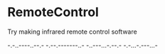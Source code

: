 # RemoteControl
Try making infrared remote control software

-.-..----..--.- -.--.-------..- -..---...-.--.- -.-...-.---...-
